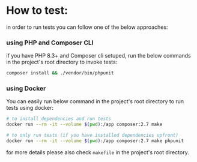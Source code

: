 # How to test:

in order to run tests you can follow one of the below approaches:

### using PHP and Composer CLI

if you have PHP 8.3+ and Composer cli setuped, run the below commands in the project's root directory to invoke tests:

```bash
composer install && ./vendor/bin/phpunit
```

### using Docker

You can easily run below command in the project's root directory to run tests using docker:

```bash
# to install dependencies and run tests
docker run --rm -it --volume $(pwd):/app composer:2.7 make

# to only run tests (if you have installed dependencies upfront)
docker run --rm -it --volume $(pwd):/app composer:2.7 make phpunit
```

for more details please also check `makefile` in the project's root directory.
